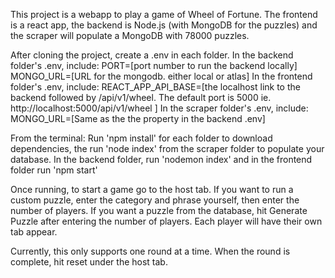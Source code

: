 This project is a webapp to play a game of Wheel of Fortune.  The frontend is a react app, the backend is Node.js (with MongoDB for the puzzles) and the scraper will populate a MongoDB with 78000 puzzles.

After cloning the project, create a .env in each folder.
In the backend folder's .env, include:
PORT=[port number to run the backend locally]
MONGO_URL=[URL for the mongodb.  either local or atlas]
In the frontend folder's .env, include:
REACT_APP_API_BASE=[the localhost link to the backend followed by /api/v1/wheel.  The default port is 5000 ie. http://localhost:5000/api/v1/wheel ]
In the scraper folder's .env, include:
MONGO_URL=[Same as the the property in the backend .env]

From the terminal:
Run 'npm install' for each folder to download dependencies, the run 'node index' from the scraper folder to populate your database.  In the backend folder, run 'nodemon index' and in the frontend folder run 'npm start'

Once running, to start a game go to the host tab.  If you want to run a custom puzzle, enter the category and phrase yourself, then enter the number of players.  If you want a puzzle from the database, hit Generate Puzzle after entering the number of players.  Each player will have their own tab appear.

Currently, this only supports one round at a time.  When the round is complete, hit reset under the host tab.
